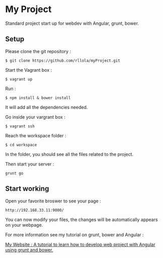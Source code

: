 # My Project

Standard project start up for webdev with Angular, grunt, bower.

## Setup

Please clone the git repository :

```
$ git clone https://github.com/rllola/myProject.git
```

Start the Vagrant box :

```
$ vagrant up
```

Run :
```
$ npm install & bower install
```

It will add all the dependencies needed.

Go inside your vargrant box :

```
$ vagrant ssh
```

Reach the workspace folder :

```
$ cd workspace
```

In the folder, you should see all the files related to the project.

Then start your server :
```
grunt go
```

## Start working

Open your favorite broswer to see your page :
```
http://192.168.33.11:9000/
```

You can now modify your files, the changes will be automatically appears on your webpage.

For more information see my tutorial on grunt, bower and Angular :

[My Website : A tutorial to learn how to develop web project with Angular using grunt and bower.](https://github.com/rllola/myWebsite/wiki)
